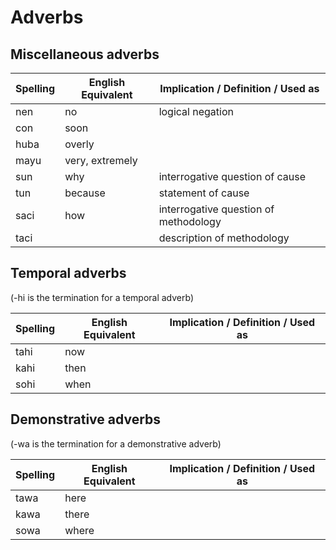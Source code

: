 # Adverbs

## Miscellaneous adverbs

| Spelling | English Equivalent | Implication / Definition / Used as |
|----------|--------------------|--------------------------------|
| nen | no | logical negation |
| con | soon |  |
| huba | overly |  |
| mayu | very, extremely | |
| sun | why | interrogative question of cause |
| tun | because | statement of cause |
| saci | how | interrogative question of methodology |
| taci |  | description of methodology |

## Temporal adverbs

(-hi is the termination for a temporal adverb)

| Spelling | English Equivalent | Implication / Definition / Used as |
|----------|--------------------|--------------------------------|
| tahi | now |  |
| kahi | then |  |
| sohi | when |  |

## Demonstrative adverbs

(-wa is the termination for a demonstrative adverb)

| Spelling | English Equivalent | Implication / Definition / Used as |
|----------|--------------------|--------------------------------|
| tawa | here |  |
| kawa | there |  |
| sowa | where |  |